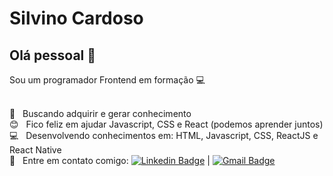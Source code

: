 

# Silvino Cardoso

## Olá pessoal 👋

Sou um programador Frontend em formação  :computer:


 <br/> :purple_heart: &nbsp; Buscando adquirir e gerar conhecimento 
 <br/> :blush: &nbsp; Fico feliz em ajudar Javascript, CSS e React (podemos aprender juntos) 
 <br/> :computer: &nbsp; Desenvolvendo conhecimentos em: HTML, Javascript, CSS, ReactJS e React Native
 <br/> :email: &nbsp; Entre em contato comigo: [![Linkedin Badge](https://img.shields.io/badge/-SilvinoCardoso-blue?style=flat-square&logo=Linkedin&logoColor=white&link=https://www.linkedin.com/in/silvino-cardoso/)](https://www.linkedin.com/in/silvino-cardoso/) 
| 
[![Gmail Badge](https://img.shields.io/badge/-silvino.itp@gmail.com-c14438?style=flat-square&logo=Gmail&logoColor=white&link=mailto:silvino.itp@gmail.com)](mailto:silvino.itp@gmail.com)
